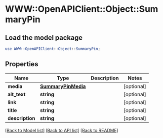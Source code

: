 # WWW::OpenAPIClient::Object::SummaryPin

## Load the model package
```perl
use WWW::OpenAPIClient::Object::SummaryPin;
```

## Properties
Name | Type | Description | Notes
------------ | ------------- | ------------- | -------------
**media** | [**SummaryPinMedia**](SummaryPinMedia.md) |  | [optional] 
**alt_text** | **string** |  | [optional] 
**link** | **string** |  | [optional] 
**title** | **string** |  | [optional] 
**description** | **string** |  | [optional] 

[[Back to Model list]](../README.md#documentation-for-models) [[Back to API list]](../README.md#documentation-for-api-endpoints) [[Back to README]](../README.md)



